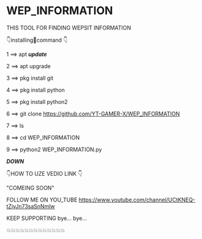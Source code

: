 # WEP_INFORMATION
THIS TOOL FOR FINDING WEPSIT INFORMATION 

👇installing🤞command 👇

1 ==> apt _____update_____

2 ==> apt upgrade

3 ==> pkg install git

4 ==> pkg install python

5 ==> pkg install python2

6 ==> git clone https://github.com/YT-GAMER-X/WEP_INFORMATION

7 ==> ls

8 ==> cd WEP_INFORMATION

9 ==> python2 WEP_INFORMATION.py

_____DOWN_____

👇HOW TO UZE VEDIO LINK 👇

"COMEING SOON"

FOLLOW ME ON YOU_TUBE
https://www.youtube.com/channel/UCtKNEQ-tZiyJn73saSnNmlw

KEEP SUPPORTING bye... bye...

💥💥💥💥💥💥💥💥💥💥💥💥💥
